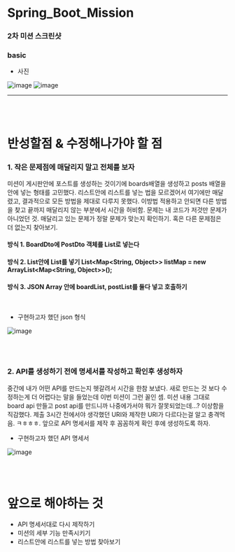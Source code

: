 # Spring_Boot_Mission

### 2차 미션 스크린샷
### basic

* 사진

![image](https://user-images.githubusercontent.com/73453283/155122048-27ed7584-c881-44e4-9c77-f96f1fb4d412.png)
![image](https://user-images.githubusercontent.com/73453283/155122402-3a7940e4-1545-434c-afb4-bd3faea2188e.png)


***********
<br>
<br>

# 반성할점 & 수정해나가야 할 점

### 1. 작은 문제점에 매달리지 말고 전체를 보자

미션이 게시판안에 포스트를 생성하는 것이기에 boards배열을 생성하고 posts 배열을 안에 넣는 형태를 고민했다. 리스트안에 리스트를 넣는 법을 모르겠어서 여기에만 매달렸고, 결과적으로 모든 방법을 제대로 다루지 못했다. 이방법 적용하고 안되면 다른 방법을 찾고 끝까지 매달리지 않는 부분에서 시간을 허비함. 문제는 내 코드가 저것만 문제가 아니었던 것. 매달리고 있는 문제가 정말 문제가 맞는지 확인하기. 혹은 다른 문제점은 더 없는지 찾아보기. 
 
#### 방식 1. BoardDto에 PostDto 객체를 List로 넣는다
#### 방식 2. List안에 List를 넣기 List<Map<String, Object>> listMap = new ArrayList<Map<String, Object>>();
#### 방식 3. JSON Array 안에 boardList, postList를 둘다 넣고 호출하기
<br>

* 구현하고자 했던 json 형식


![image](https://user-images.githubusercontent.com/73453283/155123670-e5c23016-d798-4342-8065-82dbe132eeea.png)

<br>
<br>

### 2. API를 생성하기 전에 명세서를 작성하고 확인후 생성하자
중간에 내가 어떤 API를 만드는지 헷갈려서 시간을 한참 보냈다. 새로 만드는 것 보다 수정하는게 더 어렵다는 말을 들었는데 이번 미션이 그런 꼴인 셈.
미션 내용 그대로 board api 만들고 post api를 만드니까 나중에가서야 뭐가 잘못되었는데...? 이상함을 직감했다. 제출 3시간 전에서야 생각했던 URI와 제작한 URI가 다르다는걸 알고 충격먹음. ㅋㅎㅎㅎ. 앞으로 API 명세서를 제작 후 꼼꼼하게 확인 후에 생성하도록 하자. 

* 구현하고자 했던 API 명세서


![image](https://user-images.githubusercontent.com/73453283/155114429-5abb8fc8-f5e2-4521-a805-4d12fa49b4a0.png)



<br>
<br>

# 앞으로 해야하는 것

* API 명세서대로 다시 제작하기
* 미션의 세부 기능 만족시키기
* 리스트안에 리스트를 넣는 방법 찾아보기




